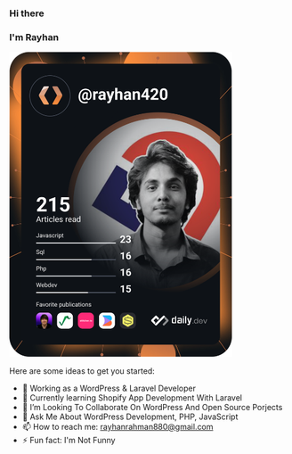 ### Hi there 
### I'm Rayhan
<a href="https://app.daily.dev/rayhan420"><img src="https://github.com/rayhanrahman25/rayhanrahman25/blob/main/devcard.svg" width="400" alt="Rayhan Dev Card"/></a>


Here are some ideas to get you started:

- 🔭 Working as a WordPress & Laravel Developer
- 🌱 Currently learning Shopify App Development With Laravel
- 👯 I’m Looking To Collaborate On WordPress And Open Source Porjects
- 💬 Ask Me About WordPress Development, PHP, JavaScript
- 📫 How to reach me: rayhanrahman880@gmail.com
- ⚡ Fun fact: I'm Not Funny

